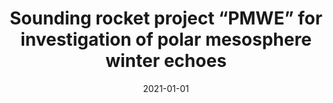 ---
title: "Sounding rocket project “PMWE” for investigation of polar mesosphere winter echoes"
collection: publications
permalink: /publication/2021-strelnikov
date: 2021-01-01
venue: 'Journal of Atmospheric and Solar-Terrestrial Physics'
paperurl: 'https://doi.org/10.1016/j.jastp.2021.105596'
citation: 'B. Strelnikov, T. Staszak, R. Latteck, T. Renkwitz, I. Strelnikova, F.-J. Lübken, G. Baumgarten, J. Fiedler, J. L. Chau, J. Stude, M. Rapp, M. Friedrich, J. Gumbel, J. Hedin, E. Belova, M. Hörschgen-Eggers, <b>G. Giono</b>, I. Hörner, S. Löhle, M. Eberhart, S. Fasoulas, “Sounding rocket project “PMWE” for investigation of polar mesosphere winter echoes”, <i>Journal of Atmospheric and Solar-Terrestrial Physics</i>, Volume 218, (2021), doi:10.1016/j.jastp.2021.105596'
---